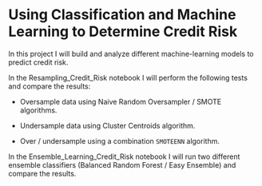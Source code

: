 # Using Classification and Machine Learning to Determine Credit Risk

In this project I will build and analyze different machine-learning models to predict credit risk.


In the Resampling_Credit_Risk notebook I will perform the following tests and compare the results:

- Oversample data using Naive Random Oversampler / SMOTE algorithms.

- Undersample data using Cluster Centroids algorithm.

- Over / undersample using a combination `SMOTEENN` algorithm.



In the Ensemble_Learning_Credit_Risk notebook I will run two different ensemble classifiers (Balanced Random Forest / Easy Ensemble) and compare the results.
